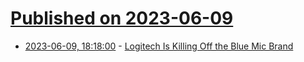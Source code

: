 # [Published on 2023-06-09](index.md)

* [2023-06-09, 18:18:00](https://hardware.slashdot.org/story/23/06/09/0342249/logitech-is-killing-off-the-blue-mic-brand?utm_source=rss1.0mainlinkanon&utm_medium=feed) - [Logitech Is Killing Off the Blue Mic Brand](https://hardware.slashdot.org/story/23/06/09/0342249/logitech-is-killing-off-the-blue-mic-brand?utm_source=rss1.0mainlinkanon&utm_medium=feed)
